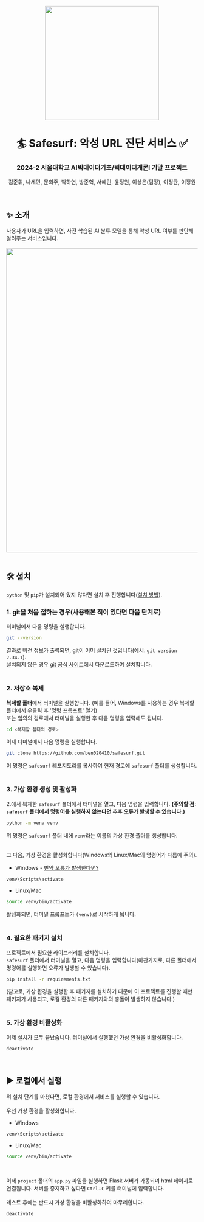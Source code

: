 <p align="center">
  <p align="center">
    <img src="https://github.com/user-attachments/assets/d7a2fc93-04e8-4a27-a995-9140fcd738cd" width="300">
  </p>
  <h1 align="center">🏄 Safesurf: 악성 URL 진단 서비스 ✅</h1>
  <p align="center">
    <h3 align="center">2024-2 서울대학교 AI빅데이터기초/빅데이터개론I 기말 프로젝트</h3>
  </p>
  <p align="center">
    <a> 김준휘, 나세민, 문희주, 박하연, 방준혁, 서예린, 윤정원, 이상은(팀장), 이정균, 이정원 </a>
  </p>
</p>
<br>

## :sparkles: 소개
사용자가 URL을 입력하면, 사전 학습된 AI 분류 모델을 통해 악성 URL 여부를 판단해 알려주는 서비스입니다. <br>
<br>
<img src="https://github.com/user-attachments/assets/261ea884-6e4c-49f3-9550-91b773dc5010" width="800"/>
<br>
<br>

## :hammer_and_wrench: 설치
`python` 및 `pip`가 설치되어 있지 않다면 설치 후 진행합니다([설치 방법](https://heytech.tistory.com/318)).

### 1. git을 처음 접하는 경우(사용해본 적이 있다면 다음 단계로)
터미널에서 다음 명령을 실행합니다. <br>
```bash
git --version
```
결과로 버전 정보가 출력되면, git이 이미 설치된 것입니다(예시: `git version 2.34.1`). <br>
설치되지 않은 경우 [git 공식 사이트](https://git-scm.com/)에서 다운로드하여 설치합니다. <br>
<br>

### 2. 저장소 복제
**복제할 폴더**에서 터미널을 실행합니다. (예를 들어, Windows를 사용하는 경우 복제할 폴더에서 우클릭 후 '명령 프롬프트' 열기) <br>
또는 임의의 경로에서 터미널을 실행한 후 다음 명령을 입력해도 됩니다. <br>
```bash
cd <복제할 폴더의 경로>
```
이제 터미널에서 다음 명령을 실행합니다. <br>
```bash
git clone https://github.com/ben020410/safesurf.git
```
이 명령은 `safesurf` 레포지토리를 복사하여 현재 경로에 `safesurf` 폴더를 생성합니다. <br>
<br>

### 3. 가상 환경 생성 및 활성화
2.에서 복제한 `safesurf` 폴더에서 터미널을 열고, 다음 명령을 입력합니다.
**(주의할 점: `safesurf` 폴더에서 명령어를 실행하지 않는다면 추후 오류가 발생할 수 있습니다.)** <br>
```bash
python -m venv venv
```
위 명령은 `safesurf` 폴더 내에 `venv`라는 이름의 가상 환경 폴더를 생성합니다. <br>
<br>

그 다음, 가상 환경을 활성화합니다(Windows와 Linux/Mac의 명령어가 다름에 주의). <br>

- Windows - [만약 오류가 발생한다면?](https://github.com/ben020410/safesurf/issues/1)
```bash
venv\Scripts\activate
```
- Linux/Mac
```bash
source venv/bin/activate
```
활성화되면, 터미널 프롬프트가 `(venv)`로 시작하게 됩니다. <br>
<br>

### 4. 필요한 패키지 설치
프로젝트에서 필요한 라이브러리를 설치합니다. <br>
`safesurf` 폴더에서 터미널을 열고, 다음 명령을 입력합니다(마찬가지로, 다른 폴더에서 명령어를 실행하면 오류가 발생할 수 있습니다). <br>
```bash
pip install -r requirements.txt
```
(참고로, 가상 환경을 실행한 후 패키지를 설치하기 때문에 이 프로젝트를 진행할 때만 패키지가 사용되고, 로컬 환경의 다른 패키지와의 충돌이 발생하지 않습니다.) <br>
<br>

### 5. 가상 환경 비활성화
이제 설치가 모두 끝났습니다. 터미널에서 실행했던 가상 환경을 비활성화합니다. <br>
```
deactivate
```
<br>

## :arrow_forward: 로컬에서 실행
위 설치 단계를 마쳤다면, 로컬 환경에서 서비스를 실행할 수 있습니다. <br> <br>
우선 가상 환경을 활성화합니다.
- Windows
```bash
venv\Scripts\activate
```
- Linux/Mac
```bash
source venv/bin/activate
```
<br>

이제 `project` 폴더의 `app.py` 파일을 실행하면 Flask 서버가 가동되며 html 페이지로 연결됩니다. 서버를 중지하고 싶다면 `Ctrl`+`C` 키를 터미널에 입력합니다. <br>
<br>
테스트 후에는 반드시 가상 환경을 비활성화하여 마무리합니다.
```bash
deactivate
```
